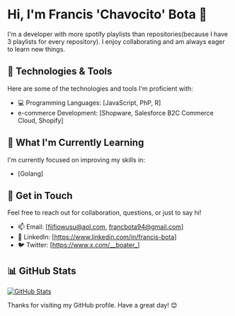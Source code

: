 # Hi, I'm Francis 'Chavocito' Bota 👋

I'm a developer with more spotify playlists than repositories(because I have 3 playlists for every repository). I enjoy collaborating and am always eager to learn new things.

## 🔧 Technologies & Tools

Here are some of the technologies and tools I'm proficient with:

- 💻 Programming Languages: [JavaScript, PhP, R]
-  e-commerce Development: [Shopware, Salesforce B2C Commerce Cloud, Shopify]

## 🌱 What I'm Currently Learning

I'm currently focused on improving my skills in:

- [Golang]

## 💬 Get in Touch

Feel free to reach out for collaboration, questions, or just to say hi!

- 📫 Email: [fiifiowusu@aol.com, francbota94@gmail.com]
- 💼 LinkedIn: [https://www.linkedin.com/in/francis-bota]
- 🐦 Twitter: [https://www.x.com/__boater_]

## 📊 GitHub Stats

[![GitHub Stats](https://github-readme-stats.vercel.app/api?username=chavocito&show_icons=true&theme=dark)](https://github.com/chavocito)

Thanks for visiting my GitHub profile. Have a great day! 😊

